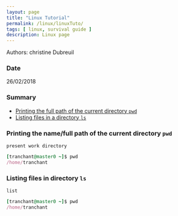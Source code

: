 ```yaml
---
layout: page
title: "Linux Tutorial"
permalink: /linux/linuxTuto/
tags: [ linux, survival guide ]
description: Linux page
---
```


Authors: christine Dubreuil

### Date
26/02/2018

### Summary

<!-- TOC depthFrom:2 depthTo:2 withLinks:1 updateOnSave:1 orderedList:0 -->
- [Printing the full path of the current directory `pwd`](#pwd)
- [Listing files in a directory  `ls`](#ls)
<a name="pwd"></a>
### Printing the name/full path of the current directory `pwd`
`present work directory`

```ruby
[tranchant@master0 ~]$ pwd
/home/tranchant
```

<a name="ls"></a>
### Listing files in directory `ls`
`list`

```ruby
[tranchant@master0 ~]$ pwd
/home/tranchant
```
